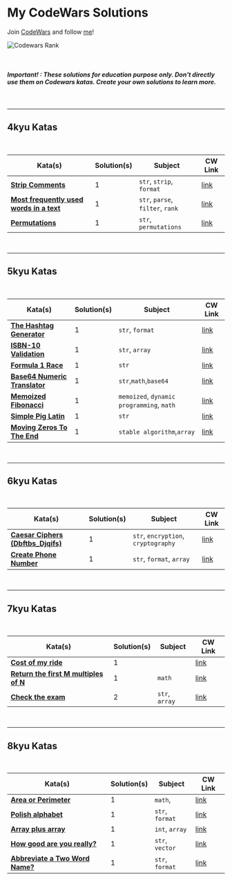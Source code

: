 # My CodeWars Solutions

Join [CodeWars](www.codewars.com/r/UTJA9w) and follow [me](https://www.codewars.com/users/NahuelCastro)!

![Codewars Rank](https://www.codewars.com/users/NahuelCastro/badges/large)

<br>

##### Important! : These solutions for education purpose only. Don't directly use them on Codewars katas. Create your own solutions to learn more.

<br>

---

## 4kyu Katas

<br>

| Kata(s)                                                                                 | Solution(s) | Subject                          | CW Link                                                        |
| --------------------------------------------------------------------------------------- | ----------- | -------------------------------- | -------------------------------------------------------------- |
| [**Strip Comments**](4kyuKatas/StripComments.md)                                        | 1           | `str`, `strip`, `format`         | [link](https://www.codewars.com/kata/51c8e37cee245da6b40000bd) |
| [**Most frequently used words in a text**](4kyuKatas/MostFrequentlyUsedWordsInAText.md) | 1           | `str`, `parse`, `filter`, `rank` | [link](https://www.codewars.com/kata/51e056fe544cf36c410000fb) |
| [**Permutations**](4kyuKatas/Permutations.md)                                           | 1           | `str`, `permutations`            | [link](https://www.codewars.com/kata/5254ca2719453dcc0b00027d) |

<br>

---

## 5kyu Katas

<br>

| Kata(s)                                                               | Solution(s) | Subject                                   | CW Link                                                         |
| --------------------------------------------------------------------- | ----------- | ----------------------------------------- | --------------------------------------------------------------- |
| [**The Hashtag Generator**](5kyuKatas/The_Hashtag_Generator.md)       | 1           | `str`, `format`                           | [link](https://www.codewars.com/kata/52bc74d4ac05d0945d00054e/) |
| [**ISBN-10 Validation**](5kyuKatas/ISBN-10_Validation.md)             | 1           | `str`, `array`                            | [link](https://www.codewars.com/kata/51fc12de24a9d8cb0e000001)  |
| [**Formula 1 Race**](5kyuKatas/Formula1Race.md)                       | 1           | `str`                                     | [link](https://www.codewars.com/kata/626d691649cb3c7acd63457b/) |
| [**Base64 Numeric Translator**](5kyuKatas/Base64NumericTranslator.md) | 1           | `str`,`math`,`base64`                     | [link](https://www.codewars.com/kata/5632e12703e2037fa7000061)  |
| [**Memoized Fibonacci**](5kyuKatas/MemoizedFibonacci.md)              | 1           | `memoized`, `dynamic programming`, `math` | [link](https://www.codewars.com/kata/529adbf7533b761c560004e5)  |
| [**Simple Pig Latin**](5kyuKatas/SimplePigLatin.md)                   | 1           | `str`                                     | [link](https://www.codewars.com/kata/520b9d2ad5c005041100000f)  |
| [**Moving Zeros To The End**](5kyuKatas/MovingZerosToTheEnd.md)       | 1           | `stable algorithm`,`array`                | [link](https://www.codewars.com/kata52597aa56021e91c93000cb0)   |

<br>

---

## 6kyu Katas

<br>

| Kata(s)                                                                         | Solution(s) | Subject                             | CW Link                                                        |
| ------------------------------------------------------------------------------- | ----------- | ----------------------------------- | -------------------------------------------------------------- |
| [**Caesar Ciphers (Dbftbs_Djqifs)**](6kyuKatas/Caesar_Ciphers-Dbftbs_Djqifs.md) | 1           | `str`, `encryption`, `cryptography` | [link](https://www.codewars.com/kata/546937989c0b6ab3c5000183) |
| [**Create Phone Number**](6kyuKatas/Create_Phone_Number.md)                     | 1           | `str`, `format`, `array`            | [link](https://www.codewars.com/kata/525f50e3b73515a6db000b83) |

<br>

---

## 7kyu Katas

<br>

| Kata(s)                                                                                 | Solution(s) | Subject        | CW Link                                                        |
| --------------------------------------------------------------------------------------- | ----------- | -------------- | -------------------------------------------------------------- |
| [**Cost of my ride**](7kyuKatas/Cost_of_my_ride.md)                                     | 1           |                | [link](https://www.codewars.com/kata/586430a5b3a675296a000395) |
| [**Return the first M multiples of N**](7kyuKatas/Return_the_first_M_multiples_of_N.md) | 1           | `math`         | [link](https://www.codewars.com/kata/593c9175933500f33400003e) |
| [**Check the exam**](7kyuKatas/Check_the_exam.md)                                       | 2           | `str`, `array` | [link](https://www.codewars.com/kata/5a3dd29055519e23ec000074) |

<br>

---

## 8kyu Katas

<br>

| Kata(s)                                                                    | Solution(s) | Subject         | CW Link                                                        |
| -------------------------------------------------------------------------- | ----------- | --------------- | -------------------------------------------------------------- |
| [**Area or Perimeter**](8kyuKatas/Area_or_Perimeter.md)                    | 1           | `math`,         | [link](https://www.codewars.com/kata/5ab6538b379d20ad880000ab) |
| [**Polish alphabet**](8kyuKatas/APolish_alphabet.md)                       | 1           | `str`, `format` | [link](https://www.codewars.com/kata/57ab2d6072292dbf7c000039) |
| [**Array plus array**](8kyuKatas/Array_plus_array.md)                      | 1           | `int`, `array`  | [link](https://www.codewars.com/kata/5a2be17aee1aaefe2a000151) |
| [**How good are you really?**](8kyuKatas/How_good_are_you_really.md)       | 1           | `str`, `vector` | [link](https://www.codewars.com/kata/5601409514fc93442500010b) |
| [**Abbreviate a Two Word Name?**](8kyuKatas/Abbreviate_a_Two_Word_Name.md) | 1           | `str`, `format` | [link](https://www.codewars.com/kata/57eadb7ecd143f4c9c0000a3) |
